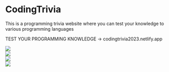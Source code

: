 # CodingTrivia
This is a programming trivia website where you can test your knowledge to various programming languages

TEST YOUR PROGRAMMING KNOWLEDGE -> codingtrivia2023.netlify.app

<img src="https://i.ibb.co/cw1fLjC/image.png"><br>
<img src="https://i.ibb.co/DkQmYMF/image.png"><br>
<img src="https://i.ibb.co/CQbPNTs/image.png"><br>
<img src="https://i.ibb.co/tXhbtq7/image.png"><br>
